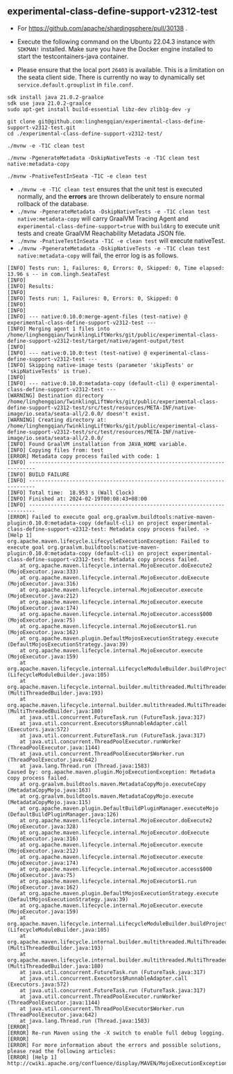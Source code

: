 ## experimental-class-define-support-v2312-test

- For https://github.com/apache/shardingsphere/pull/30138 .

- Execute the following command on the Ubuntu 22.04.3 instance with `SDKMAN!` installed.
  Make sure you have the Docker engine installed to start the testcontainers-java container.
- Please ensure that the local port `26403` is available. This is a limitation on the seata client side.
  There is currently no way to dynamically set `service.default.grouplist` in `file.conf`.

```shell
sdk install java 21.0.2-graalce
sdk use java 21.0.2-graalce
sudo apt-get install build-essential libz-dev zlib1g-dev -y

git clone git@github.com:linghengqian/experimental-class-define-support-v2312-test.git
cd ./experimental-class-define-support-v2312-test/

./mvnw -e -T1C clean test

./mvnw -PgenerateMetadata -DskipNativeTests -e -T1C clean test native:metadata-copy

./mvnw -PnativeTestInSeata -T1C -e clean test
```

- `./mvnw -e -T1C clean test` ensures that the unit test is executed normally,
  and the **errors** are thrown deliberately to ensure normal rollback of the database.
- `./mvnw -PgenerateMetadata -DskipNativeTests -e -T1C clean test native:metadata-copy` will
  carry GraalVM Tracing Agent and `experimental-class-define-support=true` with `buildArg` to execute unit tests
  and create GraalVM Reachability Metadata JSON file.
- `./mvnw -PnativeTestInSeata -T1C -e clean test` will execute nativeTest.
- `./mvnw -PgenerateMetadata -DskipNativeTests -e -T1C clean test native:metadata-copy` will fail, the error log is as follows.

```shell
[INFO] Tests run: 1, Failures: 0, Errors: 0, Skipped: 0, Time elapsed: 13.96 s -- in com.lingh.SeataTest
[INFO] 
[INFO] Results:
[INFO] 
[INFO] Tests run: 1, Failures: 0, Errors: 0, Skipped: 0
[INFO] 
[INFO] 
[INFO] --- native:0.10.0:merge-agent-files (test-native) @ experimental-class-define-support-v2312-test ---
[INFO] Merging agent 1 files into /home/linghengqian/TwinklingLiftWorks/git/public/experimental-class-define-support-v2312-test/target/native/agent-output/test
[INFO] 
[INFO] --- native:0.10.0:test (test-native) @ experimental-class-define-support-v2312-test ---
[INFO] Skipping native-image tests (parameter 'skipTests' or 'skipNativeTests' is true).
[INFO] 
[INFO] --- native:0.10.0:metadata-copy (default-cli) @ experimental-class-define-support-v2312-test ---
[WARNING] Destination directory /home/linghengqian/TwinklingLiftWorks/git/public/experimental-class-define-support-v2312-test/src/test/resources/META-INF/native-image/io.seata/seata-all/2.0.0/ doesn't exist.
[WARNING] Creating directory at: /home/linghengqian/TwinklingLiftWorks/git/public/experimental-class-define-support-v2312-test/src/test/resources/META-INF/native-image/io.seata/seata-all/2.0.0/
[INFO] Found GraalVM installation from JAVA_HOME variable.
[INFO] Copying files from: test
[ERROR] Metadata copy process failed with code: 1
[INFO] ------------------------------------------------------------------------
[INFO] BUILD FAILURE
[INFO] ------------------------------------------------------------------------
[INFO] Total time:  18.953 s (Wall Clock)
[INFO] Finished at: 2024-02-19T00:08:43+08:00
[INFO] ------------------------------------------------------------------------
[ERROR] Failed to execute goal org.graalvm.buildtools:native-maven-plugin:0.10.0:metadata-copy (default-cli) on project experimental-class-define-support-v2312-test: Metadata copy process failed. -> [Help 1]
org.apache.maven.lifecycle.LifecycleExecutionException: Failed to execute goal org.graalvm.buildtools:native-maven-plugin:0.10.0:metadata-copy (default-cli) on project experimental-class-define-support-v2312-test: Metadata copy process failed.
    at org.apache.maven.lifecycle.internal.MojoExecutor.doExecute2 (MojoExecutor.java:333)
    at org.apache.maven.lifecycle.internal.MojoExecutor.doExecute (MojoExecutor.java:316)
    at org.apache.maven.lifecycle.internal.MojoExecutor.execute (MojoExecutor.java:212)
    at org.apache.maven.lifecycle.internal.MojoExecutor.execute (MojoExecutor.java:174)
    at org.apache.maven.lifecycle.internal.MojoExecutor.access$000 (MojoExecutor.java:75)
    at org.apache.maven.lifecycle.internal.MojoExecutor$1.run (MojoExecutor.java:162)
    at org.apache.maven.plugin.DefaultMojosExecutionStrategy.execute (DefaultMojosExecutionStrategy.java:39)
    at org.apache.maven.lifecycle.internal.MojoExecutor.execute (MojoExecutor.java:159)
    at org.apache.maven.lifecycle.internal.LifecycleModuleBuilder.buildProject (LifecycleModuleBuilder.java:105)
    at org.apache.maven.lifecycle.internal.builder.multithreaded.MultiThreadedBuilder$1.call (MultiThreadedBuilder.java:193)
    at org.apache.maven.lifecycle.internal.builder.multithreaded.MultiThreadedBuilder$1.call (MultiThreadedBuilder.java:180)
    at java.util.concurrent.FutureTask.run (FutureTask.java:317)
    at java.util.concurrent.Executors$RunnableAdapter.call (Executors.java:572)
    at java.util.concurrent.FutureTask.run (FutureTask.java:317)
    at java.util.concurrent.ThreadPoolExecutor.runWorker (ThreadPoolExecutor.java:1144)
    at java.util.concurrent.ThreadPoolExecutor$Worker.run (ThreadPoolExecutor.java:642)
    at java.lang.Thread.run (Thread.java:1583)
Caused by: org.apache.maven.plugin.MojoExecutionException: Metadata copy process failed.
    at org.graalvm.buildtools.maven.MetadataCopyMojo.executeCopy (MetadataCopyMojo.java:163)
    at org.graalvm.buildtools.maven.MetadataCopyMojo.execute (MetadataCopyMojo.java:115)
    at org.apache.maven.plugin.DefaultBuildPluginManager.executeMojo (DefaultBuildPluginManager.java:126)
    at org.apache.maven.lifecycle.internal.MojoExecutor.doExecute2 (MojoExecutor.java:328)
    at org.apache.maven.lifecycle.internal.MojoExecutor.doExecute (MojoExecutor.java:316)
    at org.apache.maven.lifecycle.internal.MojoExecutor.execute (MojoExecutor.java:212)
    at org.apache.maven.lifecycle.internal.MojoExecutor.execute (MojoExecutor.java:174)
    at org.apache.maven.lifecycle.internal.MojoExecutor.access$000 (MojoExecutor.java:75)
    at org.apache.maven.lifecycle.internal.MojoExecutor$1.run (MojoExecutor.java:162)
    at org.apache.maven.plugin.DefaultMojosExecutionStrategy.execute (DefaultMojosExecutionStrategy.java:39)
    at org.apache.maven.lifecycle.internal.MojoExecutor.execute (MojoExecutor.java:159)
    at org.apache.maven.lifecycle.internal.LifecycleModuleBuilder.buildProject (LifecycleModuleBuilder.java:105)
    at org.apache.maven.lifecycle.internal.builder.multithreaded.MultiThreadedBuilder$1.call (MultiThreadedBuilder.java:193)
    at org.apache.maven.lifecycle.internal.builder.multithreaded.MultiThreadedBuilder$1.call (MultiThreadedBuilder.java:180)
    at java.util.concurrent.FutureTask.run (FutureTask.java:317)
    at java.util.concurrent.Executors$RunnableAdapter.call (Executors.java:572)
    at java.util.concurrent.FutureTask.run (FutureTask.java:317)
    at java.util.concurrent.ThreadPoolExecutor.runWorker (ThreadPoolExecutor.java:1144)
    at java.util.concurrent.ThreadPoolExecutor$Worker.run (ThreadPoolExecutor.java:642)
    at java.lang.Thread.run (Thread.java:1583)
[ERROR] 
[ERROR] Re-run Maven using the -X switch to enable full debug logging.
[ERROR] 
[ERROR] For more information about the errors and possible solutions, please read the following articles:
[ERROR] [Help 1] http://cwiki.apache.org/confluence/display/MAVEN/MojoExecutionException

```